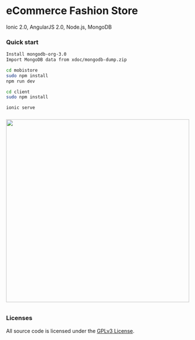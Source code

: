 # eCommerce Fashion Store

Ionic 2.0, AngularJS 2.0, Node.js, MongoDB

### Quick start
```bash
Install mongodb-org-3.0
Import MongoDB data from xdoc/mongodb-dump.zip

cd mobistore
sudo npm install
npm run dev

cd client
sudo npm install

ionic serve
```

<img src="https://raw.githubusercontent.com/aaronchen2k/mobistore/master/public/img/demo.png" height="500px" style="margin: 10px auto;">

### Licenses

All source code is licensed under the [GPLv3 License](LICENSE.md).

